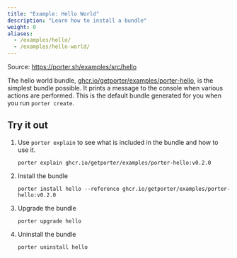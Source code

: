 ```yaml
---
title: "Example: Hello World"
description: "Learn how to install a bundle"
weight: 0
aliases:
  - /examples/hello/
  - /examples/hello-world/
---
```


Source: https://porter.sh/examples/src/hello

The hello world bundle, [ghcr.io/getporter/examples/porter-hello], is the simplest bundle possible.
It prints a message to the console when various actions are performed.
This is the default bundle generated for you when you run `porter create`.

## Try it out

1. Use `porter explain` to see what is included in the bundle and how to use it.
    ```console
    porter explain ghcr.io/getporter/examples/porter-hello:v0.2.0
    ```

1. Install the bundle
    ```
    porter install hello --reference ghcr.io/getporter/examples/porter-hello:v0.2.0
    ```

1. Upgrade the bundle
    ```
    porter upgrade hello
    ```

1. Uninstall the bundle
    ```
    porter uninstall hello
    ```


[ghcr.io/getporter/examples/porter-hello]: https://github.com/getporter/examples/pkgs/container/examples%2Fporter-hello

